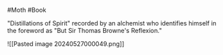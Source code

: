 #Moth #Book 

"Distillations of Spirit" recorded by an alchemist who identifies himself in the foreword as "But Sir Thomas Browne's Reflexion."

![[Pasted image 20240527000049.png]]
